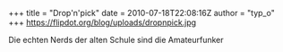 +++
title = "Drop'n'pick"
date = 2010-07-18T22:08:16Z
author = "typ_o"
+++
<https://flipdot.org/blog/uploads/dropnpick.jpg>  
  
Die echten Nerds der alten Schule sind die Amateurfunker
